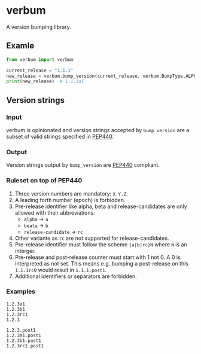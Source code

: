 # verbum

A version bumping library.

## Examle

```python
from verbum import verbum

current_release = "1.1.1"
new_release = verbum.bump_version(current_release, verbum.BumpType.ALPHA)
print(new_release)  # 1.1.1a1
```

## Version strings

### Input

verbum is opinionated and version strings accepted by `bump_version` are a subset of valid strings
specified in [PEP440](https://peps.python.org/pep-0440/).

### Output

Version strings output by `bump_version` are [PEP440](https://peps.python.org/pep-0440/) compliant.

### Ruleset on top of PEP440

1. Three version numbers are mandatory: `X.Y.Z`.
2. A leading forth number (epoch) is forbidden.
3. Pre-release identifier like alpha, beta and release-candidates are only allowed with their
   abbreviations:
   - `alpha` -> `a`
   - `beata` -> `b`
   - `release-candidate` -> `rc`
4. Other variante as `rc` are not supported for release-candidates.
5. Pre-release identifier must follow the scheme `{a|b|rc}N` where `N` is an interger.
6. Pre-release and post-release counter must start with 1 not 0.
   A 0 is interpreted as not set. This means e.g. bumping a post-release on this `1.1.1rc0`
   would result in `1.1.1.post1`.
7. Additional identifiers or separators are forbidden.

### Examples

```text
1.2.3a1
1.2.3b1
1.2.3rc1
1.2.3

1.2.3.post1
1.2.3a1.post1
1.2.3b1.post1
1.2.3rc1.post1
```
